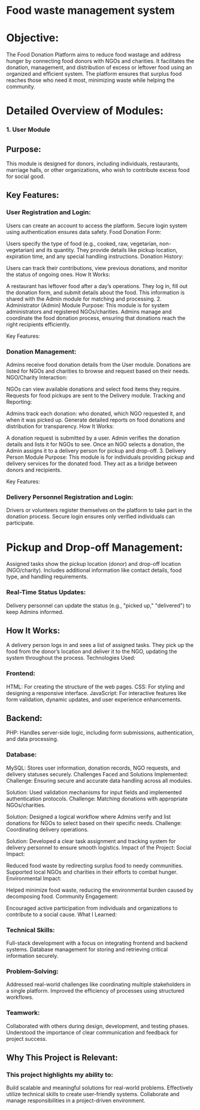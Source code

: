 # Food waste management system
<h1>Objective:</h1>
<p>
The Food Donation Platform aims to reduce food wastage and address hunger by connecting food donors with NGOs and charities. It facilitates the donation, management, and distribution of excess or leftover food using an organized and efficient system. The platform ensures that surplus food reaches those who need it most, minimizing waste while helping the community.</p>




<h1>Detailed Overview of Modules:</h1>
<h3>1. User Module</h3>
<h2>Purpose:</h2>
This module is designed for donors, including individuals, restaurants, marriage halls, or other organizations, who wish to contribute excess food for social good.

<h2>Key Features:</h2>

<h3>User Registration and Login:</h3>

Users can create an account to access the platform.
Secure login system using authentication ensures data safety.
Food Donation Form:

Users specify the type of food (e.g., cooked, raw, vegetarian, non-vegetarian) and its quantity.
They provide details like pickup location, expiration time, and any special handling instructions.
Donation History:

Users can track their contributions, view previous donations, and monitor the status of ongoing ones.
How It Works:

A restaurant has leftover food after a day’s operations.
They log in, fill out the donation form, and submit details about the food.
This information is shared with the Admin module for matching and processing.
2. Administrator (Admin) Module
Purpose:
This module is for system administrators and registered NGOs/charities. Admins manage and coordinate the food donation process, ensuring that donations reach the right recipients efficiently.

Key Features:

<h3>Donation Management:</h3>

Admins receive food donation details from the User module.
Donations are listed for NGOs and charities to browse and request based on their needs.
NGO/Charity Interaction:

NGOs can view available donations and select food items they require.
Requests for food pickups are sent to the Delivery module.
Tracking and Reporting:

Admins track each donation: who donated, which NGO requested it, and when it was picked up.
Generate detailed reports on food donations and distribution for transparency.
How It Works:

A donation request is submitted by a user.
Admin verifies the donation details and lists it for NGOs to see.
Once an NGO selects a donation, the Admin assigns it to a delivery person for pickup and drop-off.
3. Delivery Person Module
Purpose:
This module is for individuals providing pickup and delivery services for the donated food. They act as a bridge between donors and recipients.

Key Features:

<h3>Delivery Personnel Registration and Login:</h3>

Drivers or volunteers register themselves on the platform to take part in the donation process.
Secure login ensures only verified individuals can participate.
<h1>Pickup and Drop-off Management:</h1>

Assigned tasks show the pickup location (donor) and drop-off location (NGO/charity).
Includes additional information like contact details, food type, and handling requirements.
<h3>Real-Time Status Updates:</h3>

Delivery personnel can update the status (e.g., "picked up," "delivered") to keep Admins informed.
<h2>How It Works:</h2>

A delivery person logs in and sees a list of assigned tasks.
They pick up the food from the donor’s location and deliver it to the NGO, updating the system throughout the process.
Technologies Used:
<h3>Frontend:</h3>

HTML: For creating the structure of the web pages.
CSS: For styling and designing a responsive interface.
JavaScript: For interactive features like form validation, dynamic updates, and user experience enhancements.
<h2>Backend:</h2>

PHP: Handles server-side logic, including form submissions, authentication, and data processing.
<h3>Database:</h3>

MySQL: Stores user information, donation records, NGO requests, and delivery statuses securely.
Challenges Faced and Solutions Implemented:
Challenge: Ensuring secure and accurate data handling across all modules.

Solution: Used validation mechanisms for input fields and implemented authentication protocols.
Challenge: Matching donations with appropriate NGOs/charities.

Solution: Designed a logical workflow where Admins verify and list donations for NGOs to select based on their specific needs.
Challenge: Coordinating delivery operations.

Solution: Developed a clear task assignment and tracking system for delivery personnel to ensure smooth logistics.
Impact of the Project:
Social Impact:

Reduced food waste by redirecting surplus food to needy communities.
Supported local NGOs and charities in their efforts to combat hunger.
Environmental Impact:

Helped minimize food waste, reducing the environmental burden caused by decomposing food.
Community Engagement:

Encouraged active participation from individuals and organizations to contribute to a social cause.
What I Learned:
<h3>Technical Skills:</h3>

Full-stack development with a focus on integrating frontend and backend systems.
Database management for storing and retrieving critical information securely.
<h3>Problem-Solving:</h3>

Addressed real-world challenges like coordinating multiple stakeholders in a single platform.
Improved the efficiency of processes using structured workflows.
<h3>Teamwork:</h3>

Collaborated with others during design, development, and testing phases.
Understood the importance of clear communication and feedback for project success.
<h2>Why This Project is Relevant:</h2>
<h3>This project highlights my ability to:</h3>

Build scalable and meaningful solutions for real-world problems.
Effectively utilize technical skills to create user-friendly systems.
Collaborate and manage responsibilities in a project-driven environment.
